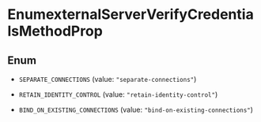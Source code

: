 

# EnumexternalServerVerifyCredentialsMethodProp

## Enum


* `SEPARATE_CONNECTIONS` (value: `"separate-connections"`)

* `RETAIN_IDENTITY_CONTROL` (value: `"retain-identity-control"`)

* `BIND_ON_EXISTING_CONNECTIONS` (value: `"bind-on-existing-connections"`)



